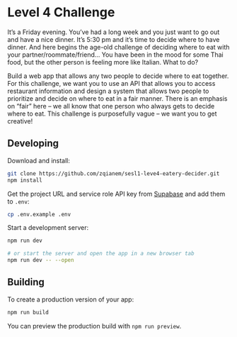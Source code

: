 # Level 4 Challenge

It’s a Friday evening. You’ve had a long week and you just want to go out and have a nice dinner. It’s 5:30 pm and it’s time to decide where to have dinner. And here begins the age-old challenge of deciding where to eat with your partner/roommate/friend… You have been in the mood for some Thai food, but the other person is feeling more like Italian. What to do?

Build a web app that allows any two people to decide where to eat together. For this challenge, we want you to use an API that allows you to access restaurant information and design a system that allows two people to prioritize and decide on where to eat in a fair manner. There is an emphasis on “fair” here – we all know that one person who always gets to decide where to eat. This challenge is purposefully vague – we want you to get creative!

## Developing

Download and install:

```bash
git clone https://github.com/zqianem/sesl1-leve4-eatery-decider.git
npm install
```

Get the project URL and service role API key from [Supabase](https://app.supabase.com/project/ejyhdjdsexqnttkydvve/settings/api) and add them to `.env`:

```bash
cp .env.example .env
```

Start a development server:

```bash
npm run dev

# or start the server and open the app in a new browser tab
npm run dev -- --open
```

## Building

To create a production version of your app:

```bash
npm run build
```

You can preview the production build with `npm run preview`.
